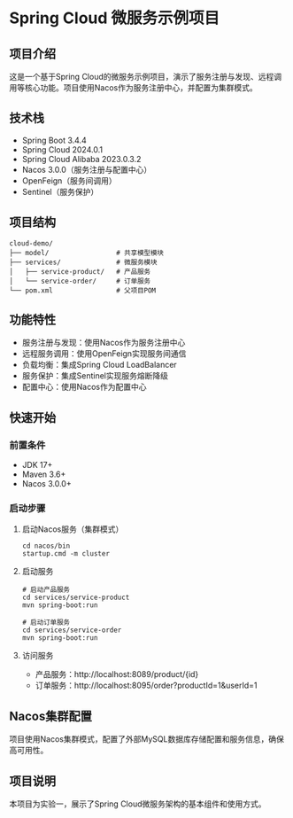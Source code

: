 # Spring Cloud 微服务示例项目

## 项目介绍

这是一个基于Spring Cloud的微服务示例项目，演示了服务注册与发现、远程调用等核心功能。项目使用Nacos作为服务注册中心，并配置为集群模式。

## 技术栈

- Spring Boot 3.4.4
- Spring Cloud 2024.0.1
- Spring Cloud Alibaba 2023.0.3.2
- Nacos 3.0.0（服务注册与配置中心）
- OpenFeign（服务间调用）
- Sentinel（服务保护）

## 项目结构

```
cloud-demo/
├── model/                 # 共享模型模块
├── services/              # 微服务模块
│   ├── service-product/   # 产品服务
│   └── service-order/     # 订单服务
└── pom.xml                # 父项目POM
```

## 功能特性

- 服务注册与发现：使用Nacos作为服务注册中心
- 远程服务调用：使用OpenFeign实现服务间通信
- 负载均衡：集成Spring Cloud LoadBalancer
- 服务保护：集成Sentinel实现服务熔断降级
- 配置中心：使用Nacos作为配置中心

## 快速开始

### 前置条件

- JDK 17+
- Maven 3.6+
- Nacos 3.0.0+

### 启动步骤

1. 启动Nacos服务（集群模式）

   ```
   cd nacos/bin
   startup.cmd -m cluster
   ```
2. 启动服务

   ```
   # 启动产品服务
   cd services/service-product
   mvn spring-boot:run

   # 启动订单服务
   cd services/service-order
   mvn spring-boot:run
   ```
3. 访问服务

   - 产品服务：http://localhost:8089/product/{id}
   - 订单服务：http://localhost:8095/order?productId=1&userId=1

## Nacos集群配置

项目使用Nacos集群模式，配置了外部MySQL数据库存储配置和服务信息，确保高可用性。

## 项目说明

本项目为实验一，展示了Spring Cloud微服务架构的基本组件和使用方式。


